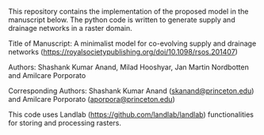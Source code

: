 This repository contains the implementation of the proposed model in the manuscript below. 
The python code is written to generate supply and drainage networks in a raster domain.

Title of Manuscript: A minimalist model for co-evolving supply and drainage networks (https://royalsocietypublishing.org/doi/10.1098/rsos.201407)

Authors: Shashank Kumar Anand, Milad Hooshyar, Jan Martin Nordbotten and Amilcare Porporato

Corresponding Authors: Shashank Kumar Anand (skanand@princeton.edu) and Amilcare Porporato (aporpora@princeton.edu)

This code uses Landlab (https://github.com/landlab/landlab) functionalities for storing and processing rasters. 
